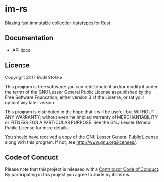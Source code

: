 # im-rs

Blazing fast immutable collection datatypes for Rust.

## Documentation

* [API docs](https://docs.rs/im/)

## Licence

Copyright 2017 Bodil Stokke

This program is free software: you can redistribute it and/or modify
it under the terms of the GNU Lesser General Public License as
published by the Free Software Foundation, either version 3 of the
License, or (at your option) any later version.

This program is distributed in the hope that it will be useful, but
WITHOUT ANY WARRANTY; without even the implied warranty of
MERCHANTABILITY or FITNESS FOR A PARTICULAR PURPOSE. See the GNU
Lesser General Public License for more details.

You should have received a copy of the GNU Lesser General Public
License along with this program. If not, see
<http://www.gnu.org/licenses/>.

## Code of Conduct

Please note that this project is released with a [Contributor Code of
Conduct][coc]. By participating in this project you agree to abide by its
terms.

[coc]: ./CODE_OF_CONDUCT.md
